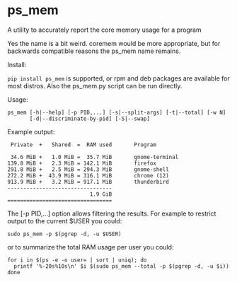 ps_mem
======

A utility to accurately report the core memory usage for a program

Yes the name is a bit weird. coremem would be more appropriate,
but for backwards compatible reasons the ps_mem name remains.

Install:

`pip install ps_mem` is supported, or rpm and deb packages
are available for most distros.  Also the ps_mem.py script
can be run directly.

Usage:

```
ps_mem [-h|--help] [-p PID,...] [-s|--split-args] [-t|--total] [-w N]
       [-d|--discriminate-by-pid] [-S|--swap]
```

Example output:

```
 Private  +   Shared  =  RAM used       Program

 34.6 MiB +   1.0 MiB =  35.7 MiB       gnome-terminal
139.8 MiB +   2.3 MiB = 142.1 MiB       firefox
291.8 MiB +   2.5 MiB = 294.3 MiB       gnome-shell
272.2 MiB +  43.9 MiB = 316.1 MiB       chrome (12)
913.9 MiB +   3.2 MiB = 917.1 MiB       thunderbird
---------------------------------
                          1.9 GiB
=================================
```

The [-p PID,...] option allows filtering the results.
For example to restrict output to the current $USER you could:

```
sudo ps_mem -p $(pgrep -d, -u $USER)
```

or to summarize the total RAM usage per user you could:

```
for i in $(ps -e -o user= | sort | uniq); do
  printf '%-20s%10s\n' $i $(sudo ps_mem --total -p $(pgrep -d, -u $i))
done
```
